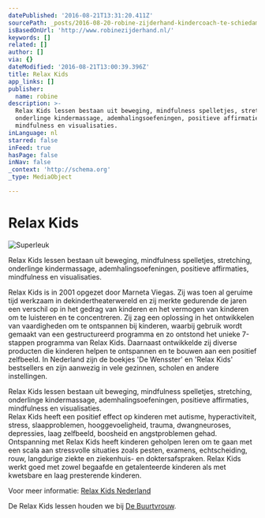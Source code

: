 ```yaml
---
datePublished: '2016-08-21T13:31:20.411Z'
sourcePath: _posts/2016-08-20-robine-zijderhand-kindercoach-te-schiedam.md
isBasedOnUrl: 'http://www.robinezijderhand.nl/'
keywords: []
related: []
author: []
via: {}
dateModified: '2016-08-21T13:00:39.396Z'
title: Relax Kids
app_links: []
publisher:
  name: robine
description: >-
  Relax Kids lessen bestaan uit beweging, mindfulness spelletjes, stretching,
  onderlinge kindermassage, ademhalingsoefeningen, positieve affirmaties,
  mindfulness en visualisaties.
inLanguage: nl
starred: false
inFeed: true
hasPage: false
inNav: false
_context: 'http://schema.org'
_type: MediaObject

---
```

# Relax Kids
![Superleuk](https://the-grid-user-content.s3-us-west-2.amazonaws.com/7d0fc6c3-0c05-4f0f-bd13-7b43a0f8cc3e.jpg)

Relax Kids lessen bestaan uit beweging, mindfulness spelletjes, stretching, onderlinge kindermassage, ademhalingsoefeningen, positieve affirmaties, mindfulness en visualisaties.

Relax Kids is in 2001 opgezet door Marneta Viegas. Zij was toen al geruime tijd werkzaam in dekindertheaterwereld en zij merkte gedurende de jaren een verschil op in het gedrag van kinderen en het vermogen van kinderen om te luisteren en te concentreren. Zij zag een oplossing in het ontwikkelen van vaardigheden om te ontspannen bij kinderen, waarbij gebruik wordt gemaakt van een gestructureerd programma en zo ontstond het unieke 7-stappen programma van Relax Kids. Daarnaast ontwikkelde zij diverse producten die kinderen helpen te ontspannen en te bouwen aan een positief zelfbeeld. In Nederland zijn de boekjes 'De Wensster' en 'Relax Kids' bestsellers en zijn aanwezig in vele gezinnen, scholen en andere instellingen.

Relax Kids lessen bestaan uit beweging, mindfulness spelletjes, stretching, onderlinge kindermassage, ademhalingsoefeningen, positieve affirmaties, mindfulness en visualisaties.  
Relax Kids heeft een positief effect op kinderen met autisme, hyperactiviteit, stress, slaapproblemen, hooggevoeligheid, trauma, dwangneuroses, depressies, laag zelfbeeld, boosheid en angstproblemen gehad.  
Ontspanning met Relax Kids heeft kinderen geholpen leren om te gaan met een scala aan stressvolle situaties zoals pesten, examens, echtscheiding, rouw, langdurige ziekte en ziekenhuis- en doktersafspraken. Relax Kids werkt goed met zowel begaafde en getalenteerde kinderen als met kwetsbare en laag presterende kinderen.

Voor meer informatie: [Relax Kids Nederland][0]

De Relax Kids lessen houden we bij [De Buurtvrouw][1].

[0]: http://relaxkidsnederland.webs.com/
[1]: http://www.buurt-vrouw.nl/